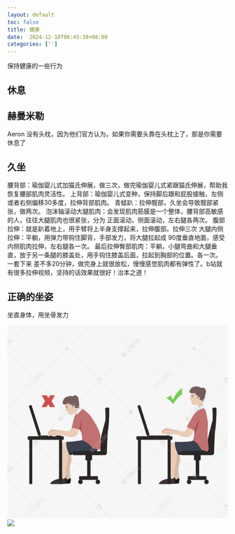 ```yaml
---
layout: default
toc: false
title: 健康
date:  2024-12-18T06:45:38+08:00
categories: ['']
---
```


保持健康的一些行为

## 休息

## 赫曼米勒
Aeron 没有头枕，因为他们官方认为，如果你需要头靠在头枕上了，那是你需要休息了

## 久坐

腰背部：瑜伽婴儿式加猫氏伸展，做三次，做完瑜伽婴儿式紧跟猫氏伸展，帮助我恢复腰部肌肉灵活性。
上背部：瑜伽婴儿式变种，保持脚后跟和屁股接触，左侧或者右侧偏移30多度，拉伸背部肌肉。
青蛙趴：拉伸髋部，久坐会导致髋部紧张，做两次。
泡沫轴滚动大腿肌肉：会发现肌肉筋膜是一个整体，腰背部高敏感的人，往往大腿肌肉也很紧张，分为 正面滚动，侧面滚动，左右腿各两次。
腹部拉伸：就是趴着地上，用手臂将上半身支撑起来，拉伸腹部。拉伸三次
大腿内侧拉伸：平躺，用弹力带钩住脚背，手部发力，将大腿拉起成 90度垂直地面，感受内侧肌肉拉伸，左右腿各一次。
最后拉伸臀部肌肉：平躺，小腿弯曲和大腿垂直，放于另一条腿的膝盖处，用手钩住膝盖后面，拉起到胸部的位置。各一次。
一套下来 差不多20分钟，做完身上就很放松，慢慢感觉肌肉都有弹性了。b站就有很多拉伸视频，坚持的话效果就很好！治本之道！

## 正确的坐姿

坐直身体，用坐骨发力

![](images/2024-12-18-06-44-52.png)
![](../images/2024-12-18-06-44-52.png)